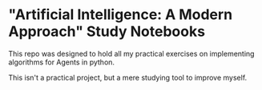 # "Artificial Intelligence: A Modern Approach" Study Notebooks

This repo was designed to hold all my practical exercises on implementing algorithms for Agents in python. 

This isn't a practical project, but a mere studying tool to improve myself.